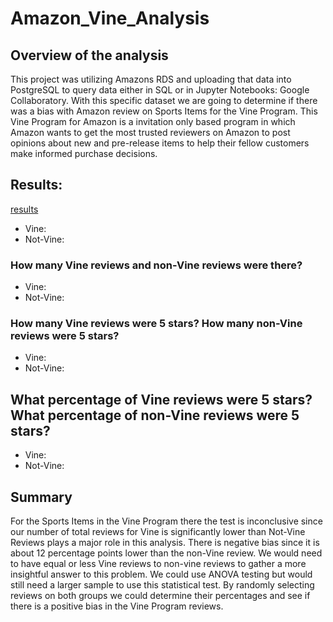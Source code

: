 # Amazon_Vine_Analysis

## Overview of the analysis
This project was utilizing Amazons RDS and uploading that data into PostgreSQL to query data either in SQL or in Jupyter Notebooks: Google Collaboratory. With this specific dataset we are going to determine if there was a bias with Amazon review on Sports Items for the Vine Program. This Vine Program for Amazon is a invitation only based program in which Amazon wants to get the most trusted reviewers on Amazon to post opinions about new and pre-release items to help their fellow customers make informed purchase decisions.

## Results:

[results](https://github.com/Coachnmomof3/Amazon_Vine_Analysis/blob/main/Results.jpg)

* Vine:
* Not-Vine:

### How many Vine reviews and non-Vine reviews were there?
* Vine:
* Not-Vine:

### How many Vine reviews were 5 stars? How many non-Vine reviews were 5 stars?
* Vine:
* Not-Vine:

## What percentage of Vine reviews were 5 stars? What percentage of non-Vine reviews were 5 stars?
* Vine:
* Not-Vine:

## Summary

For the Sports Items in the Vine Program there the test is inconclusive since our number of total reviews for Vine is significantly lower than Not-Vine Reviews plays a major role in this analysis. There is negative bias since it is about 12 percentage points lower than the non-Vine review. We would need to have equal or less Vine reviews to non-vine reviews to gather a more insightful answer to this problem. We could use ANOVA testing but would still need a larger sample to use this statistical test. By randomly selecting reviews on both groups we could determine their percentages and see if there is a positive bias in the Vine Program reviews.